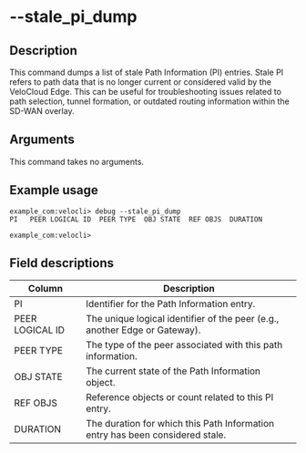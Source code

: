 #	--stale_pi_dump

##	Description
This command dumps a list of stale Path Information (PI) entries. Stale PI refers to path data that is no longer current or considered valid by the VeloCloud Edge. This can be useful for troubleshooting issues related to path selection, tunnel formation, or outdated routing information within the SD-WAN overlay.

##  Arguments
This command takes no arguments.

##  Example usage
```
example_com:velocli> debug --stale_pi_dump
PI   PEER LOGICAL ID  PEER TYPE  OBJ STATE  REF OBJS  DURATION

example_com:velocli>
```

##  Field descriptions
| Column          | Description                                                                 |
|-----------------|-----------------------------------------------------------------------------|
| PI              | Identifier for the Path Information entry.                                  |
| PEER LOGICAL ID | The unique logical identifier of the peer (e.g., another Edge or Gateway).  |
| PEER TYPE       | The type of the peer associated with this path information.                 |
| OBJ STATE       | The current state of the Path Information object.                           |
| REF OBJS        | Reference objects or count related to this PI entry.                        |
| DURATION        | The duration for which this Path Information entry has been considered stale. |